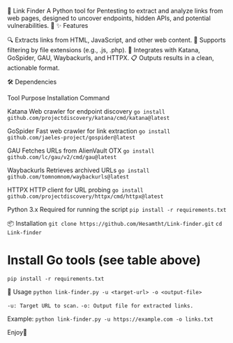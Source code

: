 🔗 Link Finder
A Python tool for Pentesting to extract and analyze links from web pages, designed to uncover endpoints, hidden APIs, and potential vulnerabilities. 🚀
✨ Features

🔍 Extracts links from HTML, JavaScript, and other web content.
📁 Supports filtering by file extensions (e.g., .js, .php).
🔗 Integrates with Katana, GoSpider, GAU, Waybackurls, and HTTPX.
📋 Outputs results in a clean, actionable format.

🛠 Dependencies



Tool
Purpose
Installation Command



Katana
Web crawler for endpoint discovery
```go install github.com/projectdiscovery/katana/cmd/katana@latest```


GoSpider
Fast web crawler for link extraction
```go install github.com/jaeles-project/gospider@latest```


GAU
Fetches URLs from AlienVault OTX
```go install github.com/lc/gau/v2/cmd/gau@latest```


Waybackurls
Retrieves archived URLs
```go install github.com/tomnomnom/waybackurls@latest```


HTTPX
HTTP client for URL probing
```go install github.com/projectdiscovery/httpx/cmd/httpx@latest```


Python 3.x
Required for running the script
```pip install -r requirements.txt```


📦 Installation
```git clone https://github.com/Hesamtht/Link-finder.git```
```cd Link-finder```
# Install Go tools (see table above)
```pip install -r requirements.txt```

🚀 Usage
```python link-finder.py -u <target-url> -o <output-file>```


```-u: Target URL to scan.```
```-o: Output file for extracted links.```

Example:
```python link-finder.py -u https://example.com -o links.txt```

Enjoy🚀
